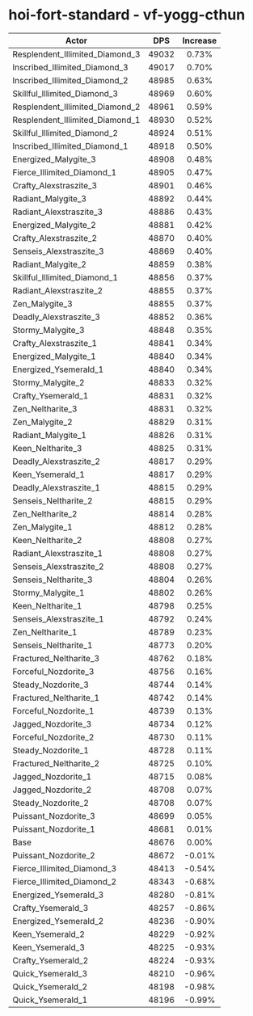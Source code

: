# hoi-fort-standard - vf-yogg-cthun
| Actor | DPS | Increase |
|---|:---:|:---:|
|Resplendent_Illimited_Diamond_3|49032|0.73%|
|Inscribed_Illimited_Diamond_3|49017|0.70%|
|Inscribed_Illimited_Diamond_2|48985|0.63%|
|Skillful_Illimited_Diamond_3|48969|0.60%|
|Resplendent_Illimited_Diamond_2|48961|0.59%|
|Resplendent_Illimited_Diamond_1|48930|0.52%|
|Skillful_Illimited_Diamond_2|48924|0.51%|
|Inscribed_Illimited_Diamond_1|48918|0.50%|
|Energized_Malygite_3|48908|0.48%|
|Fierce_Illimited_Diamond_1|48905|0.47%|
|Crafty_Alexstraszite_3|48901|0.46%|
|Radiant_Malygite_3|48892|0.44%|
|Radiant_Alexstraszite_3|48886|0.43%|
|Energized_Malygite_2|48881|0.42%|
|Crafty_Alexstraszite_2|48870|0.40%|
|Senseis_Alexstraszite_3|48869|0.40%|
|Radiant_Malygite_2|48859|0.38%|
|Skillful_Illimited_Diamond_1|48856|0.37%|
|Radiant_Alexstraszite_2|48855|0.37%|
|Zen_Malygite_3|48855|0.37%|
|Deadly_Alexstraszite_3|48852|0.36%|
|Stormy_Malygite_3|48848|0.35%|
|Crafty_Alexstraszite_1|48841|0.34%|
|Energized_Malygite_1|48840|0.34%|
|Energized_Ysemerald_1|48840|0.34%|
|Stormy_Malygite_2|48833|0.32%|
|Crafty_Ysemerald_1|48831|0.32%|
|Zen_Neltharite_3|48831|0.32%|
|Zen_Malygite_2|48829|0.31%|
|Radiant_Malygite_1|48826|0.31%|
|Keen_Neltharite_3|48825|0.31%|
|Deadly_Alexstraszite_2|48817|0.29%|
|Keen_Ysemerald_1|48817|0.29%|
|Deadly_Alexstraszite_1|48815|0.29%|
|Senseis_Neltharite_2|48815|0.29%|
|Zen_Neltharite_2|48814|0.28%|
|Zen_Malygite_1|48812|0.28%|
|Keen_Neltharite_2|48808|0.27%|
|Radiant_Alexstraszite_1|48808|0.27%|
|Senseis_Alexstraszite_2|48808|0.27%|
|Senseis_Neltharite_3|48804|0.26%|
|Stormy_Malygite_1|48802|0.26%|
|Keen_Neltharite_1|48798|0.25%|
|Senseis_Alexstraszite_1|48792|0.24%|
|Zen_Neltharite_1|48789|0.23%|
|Senseis_Neltharite_1|48773|0.20%|
|Fractured_Neltharite_3|48762|0.18%|
|Forceful_Nozdorite_3|48756|0.16%|
|Steady_Nozdorite_3|48744|0.14%|
|Fractured_Neltharite_1|48742|0.14%|
|Forceful_Nozdorite_1|48739|0.13%|
|Jagged_Nozdorite_3|48734|0.12%|
|Forceful_Nozdorite_2|48730|0.11%|
|Steady_Nozdorite_1|48728|0.11%|
|Fractured_Neltharite_2|48725|0.10%|
|Jagged_Nozdorite_1|48715|0.08%|
|Jagged_Nozdorite_2|48708|0.07%|
|Steady_Nozdorite_2|48708|0.07%|
|Puissant_Nozdorite_3|48699|0.05%|
|Puissant_Nozdorite_1|48681|0.01%|
|Base|48676|0.00%|
|Puissant_Nozdorite_2|48672|-0.01%|
|Fierce_Illimited_Diamond_3|48413|-0.54%|
|Fierce_Illimited_Diamond_2|48343|-0.68%|
|Energized_Ysemerald_3|48280|-0.81%|
|Crafty_Ysemerald_3|48257|-0.86%|
|Energized_Ysemerald_2|48236|-0.90%|
|Keen_Ysemerald_2|48229|-0.92%|
|Keen_Ysemerald_3|48225|-0.93%|
|Crafty_Ysemerald_2|48224|-0.93%|
|Quick_Ysemerald_3|48210|-0.96%|
|Quick_Ysemerald_2|48198|-0.98%|
|Quick_Ysemerald_1|48196|-0.99%|
